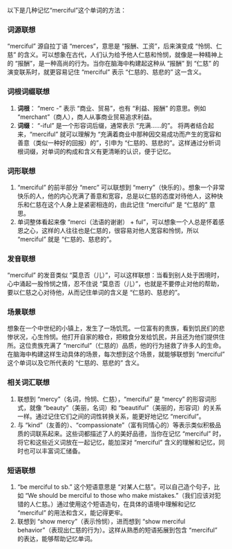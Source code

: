 以下是几种记忆“merciful”这个单词的方法：

### 词源联想
“merciful” 源自拉丁语 “merces”，意思是 “报酬、工资”，后来演变成 “怜悯、仁慈” 的含义。可以想象在古代，人们认为给予他人仁慈和怜悯，就像是一种精神上的 “报酬”，是一种高尚的行为。当你在脑海中构建起这种从 “报酬” 到 “仁慈” 的演变联系时，就更容易记住 “merciful” 表示 “仁慈的、慈悲的” 这一含义。

### 词根词缀联想
1. **词根**： “merc -” 表示 “商业、贸易”，也有 “利益、报酬” 的意思。例如 “merchant”（商人），商人从事商业贸易追求利益。
2. **词缀**： “-iful” 是一个形容词后缀，通常表示 “充满……的”。
将两者结合起来，“merciful” 就可以理解为 “充满着商业中那种因交易成功而产生的宽容和善意（类似一种好的回报）的”，引申为 “仁慈的、慈悲的”。这样通过分析词根词缀，对单词的构成和含义有更清晰的认识，便于记忆。

### 词形联想
1. “merciful” 的前半部分 “merc” 可以联想到 “merry”（快乐的）。想象一个非常快乐的人，他的内心充满了善意和宽容，总是以仁慈的态度对待他人，这种快乐和仁慈在这个人身上是紧密相连的，由此记住 “merciful” 是 “仁慈的” 意思。
2. 单词整体看起来像 “merci（法语的谢谢） + ful”，可以想象一个人总是怀着感恩之心，这样的人往往也是仁慈的，很容易对他人宽容和怜悯，所以 “merciful” 就是 “仁慈的、慈悲的”。

### 发音联想
“merciful” 的发音类似 “莫息否（儿）”，可以这样联想：当看到别人处于困境时，心中涌起一股怜悯之情，忍不住说 “莫息否（儿）”，也就是不要停止对他的帮助，要以仁慈之心对待他，从而记住单词的含义是 “仁慈的、慈悲的”。

### 场景联想
想象在一个中世纪的小镇上，发生了一场饥荒。一位富有的贵族，看到饥民们的悲惨状况，心生怜悯。他打开自家的粮仓，把粮食分发给饥民，并且还为他们提供住所。这位贵族充满了 “merciful”（仁慈的）品质，他的行为拯救了许多人的生命。在脑海中构建这样生动具体的场景，每次想到这个场景，就能够联想到 “merciful” 这个单词以及它所代表的 “仁慈的、慈悲的” 含义。

### 相关词汇联想
1. 联想到 “mercy”（名词，怜悯、仁慈），“merciful” 是 “mercy” 的形容词形式，就像 “beauty”（美丽，名词）和 “beautiful”（美丽的，形容词）的关系一样。通过记住它们之间的词性转换关系，能更好地记忆 “merciful”。
2. 与 “kind”（友善的）、“compassionate”（富有同情心的）等表示类似积极品质的词联系起来。这些词都描述了人的美好品德，当你在记忆 “merciful” 时，将它和这些近义词放在一起记忆，能加深对 “merciful” 含义的理解和记忆，同时也可以丰富词汇储备。

### 短语联想
1. “be merciful to sb.” 这个短语意思是 “对某人仁慈”。可以自己造个句子，比如 “We should be merciful to those who make mistakes.”（我们应该对犯错的人仁慈。）通过使用这个短语造句，在具体的语境中理解和记忆 “merciful” 的用法和含义，能记得更牢。
2. 联想到 “show mercy”（表示怜悯），进而想到 “show merciful behavior”（表现出仁慈的行为）。这样从熟悉的短语拓展到包含 “merciful” 的表达，能够帮助记忆单词。 